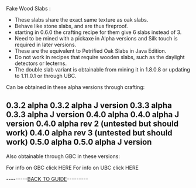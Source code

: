 Fake Wood Slabs :

- These slabs share the exact same texture as oak slabs.
- Behave like stone slabs, and are thus fireproof.
- starting in 0.6.0 the crafting recipe for them give 6 slabs instead of 3.
- Need to be mined with a pickaxe in Alpha versions and Silk touch is required in later versions.
- These are the equivalent to Petrified Oak Slabs in Java Edition.
- Do not work in recipes that require wooden slabs, such as the daylight detectors or lecterns.
- The double slab variant is obtainable from mining it in 1.8.0.8 or updating to 1.11.0.1 or through UBC.

Can be obtained in these alpha versions through crafting:

0.3.2 alpha 
0.3.2 alpha J version 
0.3.3 alpha 
0.3.3 alpha J version
0.4.0 alpha 
0.4.0 alpha J version
0.4.0 alpha rev 2 (untested but should work)
0.4.0 alpha rev 3 (untested but should work)
0.5.0 alpha
0.5.0 alpha J version
-

Also obtainable through GBC in these versions:

For info on GBC click HERE
For info on UBC click HERE

---------[BACK TO GUIDE](https://github.com/ToxicAbsence/Guide/blob/main/All%20Illegal%20Items.md)---------

